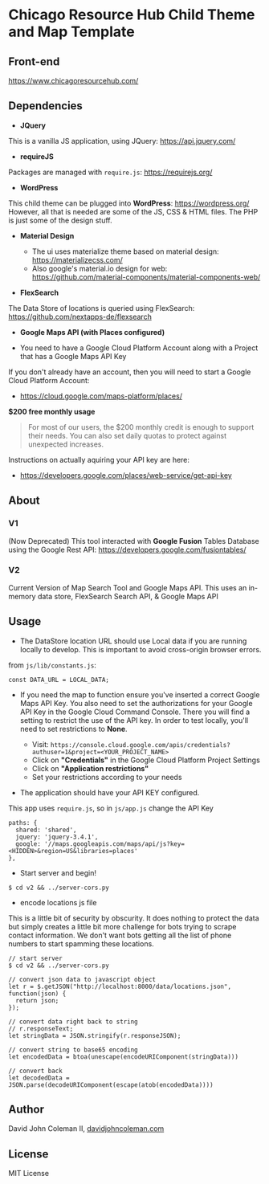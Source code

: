 # Chicago Resource Hub Child Theme and Map Template

## Front-end

https://www.chicagoresourcehub.com/

## Dependencies

* **JQuery**

This is a vanilla JS application, using JQuery: https://api.jquery.com/

* **requireJS**

Packages are managed with `require.js`: https://requirejs.org/

* **WordPress**

This child theme can be plugged into **WordPress**: https://wordpress.org/ However,
all that is needed are some of the JS, CSS & HTML files.  The PHP is just some
of the design stuff.

* **Material Design**
  * The ui uses materialize theme based on material design: https://materializecss.com/
  * Also google's material.io design for web: https://github.com/material-components/material-components-web/

* **FlexSearch**

The Data Store of locations is queried using FlexSearch: https://github.com/nextapps-de/flexsearch

* **Google Maps API (with Places configured)**

* You need to have a Google Cloud Platform Account along with a Project that has a Google Maps API Key

If you don't already have an account, then you will need to start a Google Cloud Platform Account:
  * https://cloud.google.com/maps-platform/places/

**$200 free monthly usage**
> For most of our users, the $200 monthly credit is enough to support their needs.
> You can also set daily quotas to protect against unexpected increases.

Instructions on actually aquiring your API key are here:
  * https://developers.google.com/places/web-service/get-api-key

## About

### V1

(Now Deprecated) This tool interacted with **Google Fusion** Tables Database using the Google Rest API: https://developers.google.com/fusiontables/

### V2

Current Version of Map Search Tool and Google Maps API.
This uses an  in-memory data store, FlexSearch Search API, & Google Maps API 

## Usage

* The DataStore location URL should use Local data if you are running locally to develop.
This is important to avoid cross-origin browser errors.

from `js/lib/constants.js`:
```
const DATA_URL = LOCAL_DATA;
```

* If you need the map to function ensure you've inserted a correct Google Maps API Key.
You also need to set the authorizations for your Google API Key in the Google Cloud Command
Console.  There you will find a setting to restrict the use of the API key.  In order to
test locally, you'll need to set restrictions to **None**.
  * Visit: `https://console.cloud.google.com/apis/credentials?authuser=1&project=<YOUR_PROJECT_NAME>`
  * Click on **"Credentials"** in the Google Cloud Platform Project Settings
  * Click on **"Application restrictions"**
  * Set your restrictions according to your needs

* The application should have your API KEY configured.

This app uses `require.js`, so in `js/app.js` change the API Key
```
paths: {
  shared: 'shared',
  jquery: 'jquery-3.4.1',
  google: '//maps.googleapis.com/maps/api/js?key=<HIDDEN>&region=US&libraries=places'
},
```

* Start server and begin!
```
$ cd v2 && ../server-cors.py
```

* encode locations js file

This is a little bit of security by obscurity.  It does nothing to protect the data
but simply creates a little bit more challenge for bots trying to scrape
contact information.  We don't want bots getting all the list of phone numbers
to start spamming these locations.

```
// start server
$ cd v2 && ../server-cors.py

// convert json data to javascript object
let r = $.getJSON("http://localhost:8000/data/locations.json", function(json) {
  return json;
});

// convert data right back to string
// r.responseText;
let stringData = JSON.stringify(r.responseJSON);

// convert string to base65 encoding
let encodedData = btoa(unescape(encodeURIComponent(stringData)))

// convert back
let decodedData = JSON.parse(decodeURIComponent(escape(atob(encodedData))))
```

## Author

David John Coleman II, [davidjohncoleman.com](https://www.davidjohncoleman.com/)

## License

MIT License
